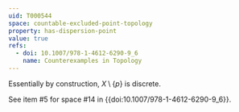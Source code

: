```yaml
---
uid: T000544
space: countable-excluded-point-topology
property: has-dispersion-point
value: true
refs:
  - doi: 10.1007/978-1-4612-6290-9_6
    name: Counterexamples in Topology
---
```

Essentially by construction, $X \setminus \{p\}$ is discrete.

See item #5 for space #14 in {{doi:10.1007/978-1-4612-6290-9_6}}.
